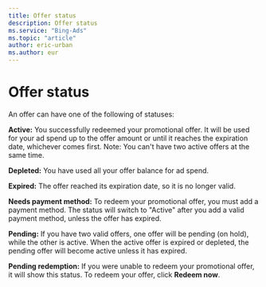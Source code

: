 ```yaml
---
title: Offer status
description: Offer status
ms.service: "Bing-Ads"
ms.topic: "article"
author: eric-urban
ms.author: eur
---
```


# Offer status

An offer can have one of the following of statuses:

**Active:**  You successfully redeemed your promotional offer. It will be used for your ad spend up to the offer amount or until it reaches the expiration date, whichever comes first. Note: You can't have two active offers at the same time.

**Depleted:**  You have used all your offer balance for ad spend.

**Expired:**  The offer reached its expiration date, so it is no longer valid.

**Needs payment method:**  To redeem your promotional offer, you must add a payment method. The status will switch to "Active" after you add a valid payment method, unless the offer has expired.

**Pending:**  If you have two valid offers, one offer will be pending (on hold), while the other is active. When the active offer is expired or depleted, the pending offer will become active unless it has expired.

**Pending redemption:**  If you were unable to redeem your promotional offer, it will show this status. To redeem your offer, click **Redeem now**.


